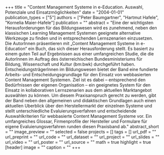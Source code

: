 +++
title = "Content Management Systeme in e-Education. Auswahl, Potenziale und Einsatzmöglichkeiten"
date = "2004-01-01"
publication_types = ["5"]
authors = ["Peter Baumgartner", "Hartmut Hafele", "Kornelia Maier-Hafele"]
publication = ""
abstract = "Eine der wichtigsten Herausforderungen für das Bildungswesen wird es zunehmend, neben den klassischen Learning Management Systemen geeignete alternative Werkzeuge zu finden und in entsprechenden Lernszenarien einzusetzen. Die AutorInnen präsentieren mit „Content Management Systeme in e-Education“ ein Buch, das sich dieser Herausforderung stellt. Es basiert zu einem guten Teil auf Ergebnissen aus einer umfangreichen Studie, die die AutorInnen im Auftrag des österreichischen Bundesministeriums für Bildung, Wissenschaft und Kultur (bm:bwk) durchgeführt haben. EntscheidungsträgerInnen im Bildungswesen bietet der Band eine fundierte Arbeits- und Entscheidungsgrundlage für den Einsatz von webbasierten Content Management Systemen. Ziel ist es dabei – entsprechend den Bedürfnissen der eigenen Organisation – ein geeignetes System für den Einsatz in kollaborativen Lernszenarien aus dem aktuellen Marktangebot auswählen zu können. Um diesem Praxisanspruch gerecht zu werden, gibt der Band neben den allgemeinen und didaktischen Grundlagen auch einen aktuellen Uberblick über den Herstellermarkt der einzelnen Systeme und stellt unterschiedliche Evaluierungsverfahren und entscheidende Auswahlkriterien für webbasierte Content Management Systeme vor. Ein umfangreiches Glossar, Firmenprofile der Hersteller und Formulare für eigene Evaluierungsverfahren runden diesen Praxisband ab."
abstract_short = ""
image_preview = ""
selected = false
projects = []
tags = []
url_pdf = ""
url_preprint = ""
url_code = ""
url_dataset = ""
url_project = ""
url_slides = ""
url_video = ""
url_poster = ""
url_source = ""
math = true
highlight = true
[header]
image = ""
caption = ""
+++
